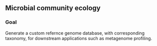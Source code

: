 ## Microbial community ecology

### Goal

Generate a custom refernce genome database, with corresponding taxonomy, for downstream applications such as metagenome profiling.
